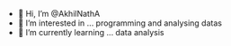 - 👋 Hi, I’m @AkhilNathA
- 👀 I’m interested in ... programming and analysing datas
- 🌱 I’m currently learning ... data analysis


<!---
AkhilNathA/AkhilNathA is a ✨ special ✨ repository because its `README.md` (this file) appears on your GitHub profile.
You can click the Preview link to take a look at your changes.
--->
